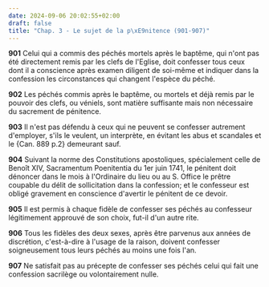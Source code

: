 ```yaml
---
date: 2024-09-06 20:02:55+02:00
draft: false
title: "Chap. 3 - Le sujet de la p\xE9nitence (901-907)"
---
```





**901**
Celui qui a commis des péchés mortels après le baptême,
qui n'ont pas été directement remis par les clefs de l'Eglise,
doit confesser tous ceux dont il a conscience après examen diligent de soi-même
et indiquer dans la confession les circonstances qui changent l'espèce du
péché.

**902**
Les péchés commis après le baptême, ou mortels et déjà remis par le pouvoir des
clefs, ou véniels, sont matière suffisante mais non nécessaire du sacrement de
pénitence.

**903**
Il n'est pas défendu à ceux qui ne peuvent se confesser autrement d'employer,
s'ils le veulent, un interprète, en évitant les abus et scandales et le {Can. 889 p.2} demeurant sauf.

**904**
Suivant la norme des Constitutions apostoliques,
spécialement celle de Benoît XIV, Sacramentum Poenitentia du 1er juin 1741,
le pénitent doit dénoncer dans le mois à l'Ordinaire du lieu ou au S. Office le
prêtre coupable du délit de sollicitation dans la confession;
et le confesseur est obligé gravement en conscience d'avertir le pénitent de ce
devoir.

**905**
Il est permis à chaque fidèle de confesser ses péchés au confesseur
légitimement approuvé de son choix, fut-il d'un autre rite.

**906**
Tous les fidèles des deux sexes, après être parvenus aux années de discrétion,
c'est-à-dire à l'usage de la raison,
doivent confesser soigneusement tous leurs péchés au moins une fois l'an.

**907**
Ne satisfait pas au précepte de confesser ses péchés celui qui fait une
confession sacrilège ou volontairement nulle.

